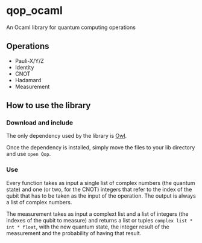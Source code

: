 # qop_ocaml
An Ocaml library for quantum computing operations

## Operations
- Pauli-X/Y/Z
- Identity
- CNOT
- Hadamard
- Measurement

## How to use the library

### Download and include
The only dependency used by the library is [Owl](https://github.com/owlbarn/owl).

Once the dependency is installed, simply move the files to your lib directory and use `open Qop`.

### Use
Every function takes as input a single list of complex numbers (the quantum state) and one (or two, for the CNOT) integers that refer to the index of the qubit that has to be taken as the input of the operation. The output is always a list of complex numbers.

The measurement takes as input a complext list and a list of integers (the indexes of the qubit to measure) and returns a list or tuples `complex list * int * float`, with the new quantum state, the integer result of the measurement and the probability of having that result.